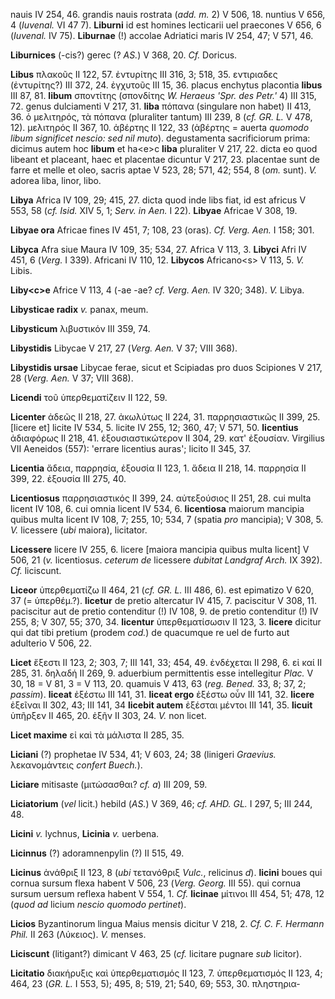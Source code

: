 nauis IV 254, 46. grandis nauis rostrata (*add. m.* 2) V 506, 18.
nuntius V 656, 4 (*Iuvenal.* VI 47 7). **Liburni** id est homines
lecticarii uel praecones V 656, 6 (*Iuvenal.* IV 75). **Liburnae** (!)
accolae Adriatici maris IV 254, 47; V 571, 46.

**Liburnices** (-cis?) gerec (? *AS.*) V 368, 20. *Cf.* Doricus.

**Libus** πλακοῦς II 122, 57. ἐντυρίτης III 316, 3; 518, 35. εντιριαδες
(ἐντυρίτης?) III 372, 24. ἐγχυτοῦς III 15, 36. placus enchytus placontia
**libus** III 87, 81. **libum** σποντίτης (σπονδίτης *W. Heraeus 'Spr.
des Petr.'* 4) III 315, 72. genus dulciamenti V 217, 31. **liba** πόπανα
(singulare non habet) II 413, 36. ὁ μελιτηρός, τὰ πόπανα (pluraliter
tantum) III 239, 8 (*cf. GR. L.* V 478, 12). μελιτηρός II 367, 10.
ἀβέρτης II 122, 33 (ἀβέρτης = auerta *quomodo libum signi­ficet nescio:
sed nil muto*). degustamenta sacrificiorum prima: dicimus autem hoc
**libum** et ha\<e\>c **liba** pluraliter V 217, 22. dicta eo quod
libeant et placeant, haec et placentae dicuntur V 217, 23. placentae
sunt de farre et melle et oleo, sacris aptae V 523, 28; 571, 42; 554, 8
(*om.* sunt). *V.* adorea liba, linor, libo.

**Libya** Africa IV 109, 29; 415, 27. dicta quod inde libs fiat, id est
africus V 553, 58 (*cf. Isid.* XIV 5, 1; *Serv. in Aen.* I 22).
**Libyae** Africae V 308, 19.

**Libyae ora** Africae fines IV 451, 7; 108, 23 (oras). *Cf. Verg. Aen.*
I 158; 301.

**Libyca** Afra siue Maura IV 109, 35; 534, 27. Africa V 113, 3.
**Libyci** Afri IV 451, 6 (*Verg.* I 339). Africani IV 110, 12.
**Libycos** Africano\<s\> V 113, 5. *V.* Libis.

**Liby\<c\>e** Africe V 113, 4 (-ae -ae? *cf. Verg. Aen.* IV 320; 348).
*V.* Libya.

**Libysticae radix** *v.* panax, meum.

**Libysticum** λιβυστικόν III 359, 74.

**Libystidis** Libycae V 217, 27 (*Verg. Aen.* V 37; VIII 368).

**Libystidis ursae** Libycae ferae, sicut et Scipiadas pro duos
Scipiones V 217, 28 (*Verg. Aen.* V 37; VIII 368).

**Licendi** τοῦ ὑπερθεματίζειν II 122, 59.

**Licenter** ἀδεῶς II 218, 27. ἀκωλύτως II 224, 31. παρρησιαστικῶς II
399, 25. [licere et] licite IV 534, 5. licite IV 255, 12; 360, 47; V
571, 50. **licentius** ἀδιαφόρως II 218, 41. ἐξουσιαστικώτερον II 304,
29. κατ' ἐξουσίαν. Virgilius VII Aeneidos (557): 'errare licentius
auras'; licito II 345, 37.

**Licentia** ἄδεια, παρρησία, ἐξουσία II 123, 1. ἄδεια II 218, 14.
παρρησία II 399, 22. ἐξουσία III 275, 40.

**Licentiosus** παρρησιαστικός II 399, 24. αὐτεξούσιος II 251, 28. cui
multa licent IV 108, 6. cui omnia licent IV 534, 6. **licentiosa**
maiorum mancipia quibus multa licent IV 108, 7; 255, 10; 534, 7 (spatia
*pro* mancipia); V 308, 5. *V.* licessere (*ubi* maiora), licitator.

**Licessere** licere IV 255, 6. licere [maiora mancipia quibus multa
licent] V 506, 21 (*v.* licentiosus. *ceterum de* licessere *dubitat
Landgraf Arch.* IX 392). *Cf.* liciscunt.

**Liceor** ὑπερθεματίζω II 464, 21 (*cf. GR. L.* III 486, 6). est
epimatizo V 620, 37 (= ὑπερθέμ.?). **licetur** de pretio altercatur IV
415, 7. paciscitur V 308, 11. paciscitur aut de pretio contenditur (!)
IV 108, 9. de pretio contenditur (!) IV 255, 8; V 307, 55; 370, 34.
**licentur** ὑπερθεματίσωσιν II 123, 3. **licere** dicitur qui dat tibi
pretium (prodem *cod.*) de quacumque re uel de furto aut adulterio V
506, 22.

**Licet** ἔξεστι II 123, 2; 303, 7; III 141, 33; 454, 49. ἐνδέχεται II
298, 6. εἰ καί II 285, 31. δηλαδή II 269, 9. aduerbium permittentis esse
intellegitur *Plac.* V 30, 18 = V 81, 3 = V 113, 20. quamuis V 413, 63
(*reg. Bened.* 33, 8; 37, 2; *passim*). **liceat** ἐξέστω III 141, 31.
**liceat ergo** ἐξέστω οὖν III 141, 32. **li­cere** ἐξεῖναι II 302, 43;
III 141, 34 **licebit autem** ἐξέσται μέντοι III 141, 35. **licuit**
ὑπῆρξεν II 465, 20. ἐξῆν II 303, 24. *V.* non licet.

**Licet maxime** εἰ καὶ τὰ μάλιστα II 285, 35.

**Liciani** (?) prophetae IV 534, 41; V 603, 24; 38 (linigeri
*Graevius.* λεκανομάντεις *confert Buech.*).

**Liciare** mitisaste (μιτώσασθαι? *cf. a*) III 209, 59.

**Liciatorium** (*vel* licit.) hebild (*AS.*) V 369, 46; *cf. AHD. GL.*
I 297, 5; III 244, 48.

**Licini** *v.* lychnus, **Licinia** *v.* uerbena.

**Licinnus** (?) adoramnenpylin (?) II 515, 49.

**Licinus** ἀνάθριξ II 123, 8 (*ubi* τετανόθριξ *Vulc.*, relicinus *d*).
**licini** boues qui cornua sursum flexa habent V 506, 23 (*Verg.*
*Georg.* III 55). qui cornua sursum uersum reflexa habent V 554, 1.
*Cf.* **licinae** μίτινοι III 454, 51; 478, 12 (*quod ad* licium *nescio
quomodo pertinet*).

**Licios** Byzantinorum lingua Maius mensis dicitur V 218, 2. *Cf. C. F.
Hermann Phil.* II 263 (Λύκειος). *V.* menses.

**Liciscunt** (litigant?) dimicant V 463, 25 (*cf.* licitare pugnare
*sub* licitor).

**Licitatio** διακήρυξις καὶ ὑπερθεματισμός II 123, 7. ὑπερθεματισμός II
123, 4; 464, 23 (*GR. L.* I 553, 5); 495, 8; 519, 21; 540, 69; 553, 30.
πληστηρια-
